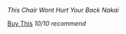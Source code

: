 _This_ _Chair_ _Wont_ _Hurt_ _Your_ _Back_ _Nakai_


[Buy This](https://www.amazon.com/gp/product/B01N7T4X1K/ref=as_li_ss_tl?tag=petervonpanda-20&ie=UTF8&linkId=383f4ee81313cd657dbd5bbd56ca8cff)
_10/10_ _recommend_

